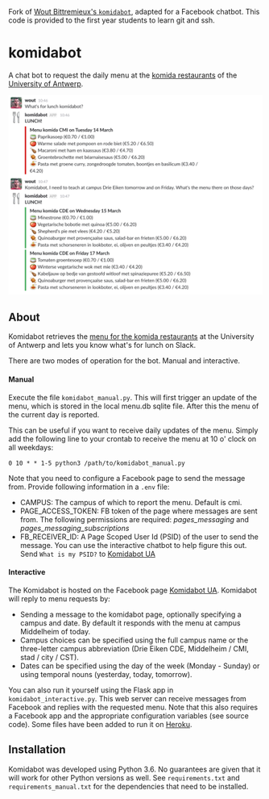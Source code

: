 Fork of [Wout Bittremieux's `komidabot`](https://github.com/bittremieux/komidabot), adapted for a Facebook chatbot. This code is provided to the first year students to learn git and ssh.

komidabot
=========

A chat bot to request the daily menu at the [komida restaurants](https://www.uantwerpen.be/en/campus-life/catering/) of the [University of Antwerp](https://www.uantwerpen.be/en/).

![komidabot](res/komidabot.png)

About
-----

Komidabot retrieves the [menu for the komida restaurants](https://www.uantwerpen.be/nl/campusleven/eten/weekmenu/) at the University of Antwerp and lets you know what's for lunch on Slack.

There are two modes of operation for the bot. Manual and interactive.

#### Manual
Execute the file `komidabot_manual.py`. This will first trigger an update of the menu, which is stored in the local menu.db sqlite file. After this the menu of the current day is reported.

This can be useful if you want to receive daily updates of the menu. Simply add the following line to your crontab to receive the menu at 10 o' clock on all weekdays:
```
0 10 * * 1-5 python3 /path/to/komidabot_manual.py
```

Note that you need to configure a Facebook page to send the message from. Provide following information in a `.env` file:
 - CAMPUS: The campus of which to report the menu. Default is cmi.
 - PAGE_ACCESS_TOKEN: FB token of the page where messages are sent from. The following permissions are required: _pages\_messaging_ and _pages\_messaging\_subscriptions_
 - FB_RECEIVER_ID: A Page Scoped User Id (PSID) of the user to send the message. You can use the interactive chatbot to help figure this out. Send `What is my PSID?` to [Komidabot UA](m.me/1502601723123151)

#### Interactive
The Komidabot is hosted on the Facebook page [Komidabot UA](https://www.facebook.com/pg/Komidabot-UA-1502601723123151).
Komidabot will reply to menu requests by:

* Sending a message to the komidabot page, optionally specifying a campus and date. By default it responds with the menu at campus Middelheim of today.
* Campus choices can be specified using the full campus name or the three-letter campus abbreviation (Drie Eiken CDE, Middelheim / CMI, stad / city / CST).
* Dates can be specified using the day of the week (Monday - Sunday) or using temporal nouns (yesterday, today, tomorrow).

You can also run it yourself using the Flask app in `komidabot_interactive.py`. This web server can receive messages from Facebook and replies with the requested menu. Note that this also requires a Facebook app and the appropriate configuration variables (see source code). Some files have been added to run it on [Heroku](heroku.com).

Installation
------------

Komidabot was developed using Python 3.6. No guarantees are given that it will work for other Python versions as well. See `requirements.txt` and `requirements_manual.txt` for the dependencies that need to be installed.

